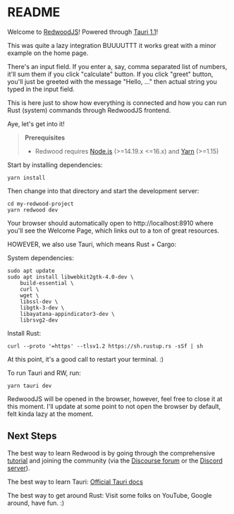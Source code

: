 # README

Welcome to [RedwoodJS](https://redwoodjs.com)!
Powered through [Tauri 1.1](https://tauri.app/)!

This was quite a lazy integration BUUUUTTT it works great with a minor example on the home page.

There's an input field. If you enter a, say, comma separated list of numbers, it'll sum them if you click "calculate" button.
If you click "greet" button, you'll just be greeted with the message "Hello, ..." then actual string you typed in the input field.

This is here just to show how everything is connected and how you can run Rust (system) commands through RedwoodJS frontend.

Aye, let's get into it!

> **Prerequisites**
>
> - Redwood requires [Node.js](https://nodejs.org/en/) (>=14.19.x <=16.x) and [Yarn](https://yarnpkg.com/) (>=1.15)

Start by installing dependencies:

```
yarn install
```

Then change into that directory and start the development server:

```
cd my-redwood-project
yarn redwood dev
```

Your browser should automatically open to http://localhost:8910 where you'll see the Welcome Page, which links out to a ton of great resources.

HOWEVER, we also use Tauri, which means Rust + Cargo:

System dependencies:
```
sudo apt update
sudo apt install libwebkit2gtk-4.0-dev \
    build-essential \
    curl \
    wget \
    libssl-dev \
    libgtk-3-dev \
    libayatana-appindicator3-dev \
    librsvg2-dev
```

Install Rust:
```
curl --proto '=https' --tlsv1.2 https://sh.rustup.rs -sSf | sh
```

At this point, it's a good call to restart your terminal. :)

To run Tauri and RW, run:
```
yarn tauri dev
```

RedwoodJS will be opened in the browser, however, feel free to close it at this moment.
I'll update at some point to not open the browser by default, felt kinda lazy at the moment.

## Next Steps

The best way to learn Redwood is by going through the comprehensive [tutorial](https://redwoodjs.com/docs/tutorial/foreword) and joining the community (via the [Discourse forum](https://community.redwoodjs.com) or the [Discord server](https://discord.gg/redwoodjs)).

The best way to learn Tauri: [Official Tauri docs](https://tauri.app/)

The best way to get around Rust: Visit some folks on YouTube, Google around, have fun. :)
